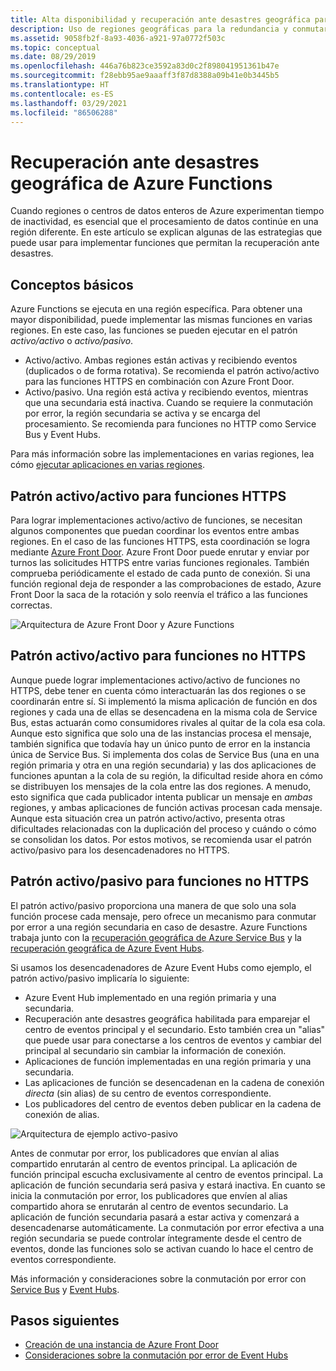 ```yaml
---
title: Alta disponibilidad y recuperación ante desastres geográfica para Azure Functions
description: Uso de regiones geográficas para la redundancia y conmutar por error en Azure Functions.
ms.assetid: 9058fb2f-8a93-4036-a921-97a0772f503c
ms.topic: conceptual
ms.date: 08/29/2019
ms.openlocfilehash: 446a76b823ce3592a83d0c2f898041951361b47e
ms.sourcegitcommit: f28ebb95ae9aaaff3f87d8388a09b41e0b3445b5
ms.translationtype: HT
ms.contentlocale: es-ES
ms.lasthandoff: 03/29/2021
ms.locfileid: "86506288"
---
```

# <a name="azure-functions-geo-disaster-recovery"></a>Recuperación ante desastres geográfica de Azure Functions

Cuando regiones o centros de datos enteros de Azure experimentan tiempo de inactividad, es esencial que el procesamiento de datos continúe en una región diferente.  En este artículo se explican algunas de las estrategias que puede usar para implementar funciones que permitan la recuperación ante desastres.

## <a name="basic-concepts"></a>Conceptos básicos

Azure Functions se ejecuta en una región específica.  Para obtener una mayor disponibilidad, puede implementar las mismas funciones en varias regiones.  En este caso, las funciones se pueden ejecutar en el patrón *activo/activo* o *activo/pasivo*.  

* Activo/activo. Ambas regiones están activas y recibiendo eventos (duplicados o de forma rotativa). Se recomienda el patrón activo/activo para las funciones HTTPS en combinación con Azure Front Door.
* Activo/pasivo. Una región está activa y recibiendo eventos, mientras que una secundaria está inactiva.  Cuando se requiere la conmutación por error, la región secundaria se activa y se encarga del procesamiento.  Se recomienda para funciones no HTTP como Service Bus y Event Hubs.

Para más información sobre las implementaciones en varias regiones, lea cómo [ejecutar aplicaciones en varias regiones](/azure/architecture/reference-architectures/app-service-web-app/multi-region).

## <a name="activeactive-for-https-functions"></a>Patrón activo/activo para funciones HTTPS

Para lograr implementaciones activo/activo de funciones, se necesitan algunos componentes que puedan coordinar los eventos entre ambas regiones.  En el caso de las funciones HTTPS, esta coordinación se logra mediante [Azure Front Door](../frontdoor/front-door-overview.md).  Azure Front Door puede enrutar y enviar por turnos las solicitudes HTTPS entre varias funciones regionales.  También comprueba periódicamente el estado de cada punto de conexión.  Si una función regional deja de responder a las comprobaciones de estado, Azure Front Door la saca de la rotación y solo reenvía el tráfico a las funciones correctas.  

![Arquitectura de Azure Front Door y Azure Functions](media/functions-geo-dr/front-door.png)  

## <a name="activeactive-for-non-https-functions"></a>Patrón activo/activo para funciones no HTTPS

Aunque puede lograr implementaciones activo/activo de funciones no HTTPS,  debe tener en cuenta cómo interactuarán las dos regiones o se coordinarán entre sí.  Si implementó la misma aplicación de función en dos regiones y cada una de ellas se desencadena en la misma cola de Service Bus, estas actuarán como consumidores rivales al quitar de la cola esa cola.  Aunque esto significa que solo una de las instancias procesa el mensaje, también significa que todavía hay un único punto de error en la instancia única de Service Bus.  Si implementa dos colas de Service Bus (una en una región primaria y otra en una región secundaria) y las dos aplicaciones de funciones apuntan a la cola de su región, la dificultad reside ahora en cómo se distribuyen los mensajes de la cola entre las dos regiones.  A menudo, esto significa que cada publicador intenta publicar un mensaje en *ambas* regiones, y ambas aplicaciones de función activas procesan cada mensaje.  Aunque esta situación crea un patrón activo/activo, presenta otras dificultades relacionadas con la duplicación del proceso y cuándo o cómo se consolidan los datos.  Por estos motivos, se recomienda usar el patrón activo/pasivo para los desencadenadores no HTTPS.

## <a name="activepassive-for-non-https-functions"></a>Patrón activo/pasivo para funciones no HTTPS

El patrón activo/pasivo proporciona una manera de que solo una sola función procese cada mensaje, pero ofrece un mecanismo para conmutar por error a una región secundaria en caso de desastre.  Azure Functions trabaja junto con la [recuperación geográfica de Azure Service Bus](../service-bus-messaging/service-bus-geo-dr.md) y la [recuperación geográfica de Azure Event Hubs](../event-hubs/event-hubs-geo-dr.md).

Si usamos los desencadenadores de Azure Event Hubs como ejemplo, el patrón activo/pasivo implicaría lo siguiente:

* Azure Event Hub implementado en una región primaria y una secundaria.
* Recuperación ante desastres geográfica habilitada para emparejar el centro de eventos principal y el secundario.  Esto también crea un "alias" que puede usar para conectarse a los centros de eventos y cambiar del principal al secundario sin cambiar la información de conexión.
* Aplicaciones de función implementadas en una región primaria y una secundaria.
* Las aplicaciones de función se desencadenan en la cadena de conexión *directa* (sin alias) de su centro de eventos correspondiente. 
* Los publicadores del centro de eventos deben publicar en la cadena de conexión de alias. 

![Arquitectura de ejemplo activo-pasivo](media/functions-geo-dr/active-passive.png)

Antes de conmutar por error, los publicadores que envían al alias compartido enrutarán al centro de eventos principal.  La aplicación de función principal escucha exclusivamente al centro de eventos principal.  La aplicación de función secundaria será pasiva y estará inactiva.  En cuanto se inicia la conmutación por error, los publicadores que envíen al alias compartido ahora se enrutarán al centro de eventos secundario.  La aplicación de función secundaria pasará a estar activa y comenzará a desencadenarse automáticamente.  La conmutación por error efectiva a una región secundaria se puede controlar íntegramente desde el centro de eventos, donde las funciones solo se activan cuando lo hace el centro de eventos correspondiente.

Más información y consideraciones sobre la conmutación por error con [Service Bus](../service-bus-messaging/service-bus-geo-dr.md) y [Event Hubs](../event-hubs/event-hubs-geo-dr.md).

## <a name="next-steps"></a>Pasos siguientes

* [Creación de una instancia de Azure Front Door](../frontdoor/quickstart-create-front-door.md)
* [Consideraciones sobre la conmutación por error de Event Hubs](../event-hubs/event-hubs-geo-dr.md#considerations)
